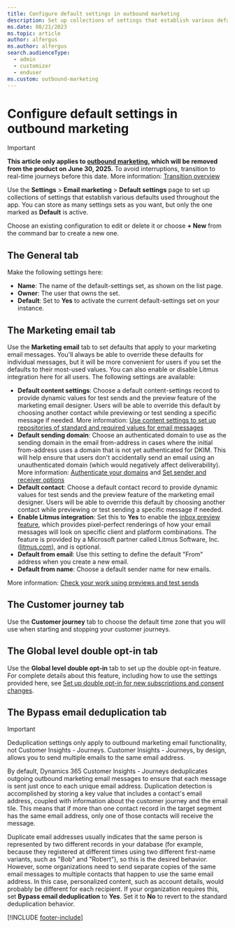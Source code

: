 ```yaml
---
title: Configure default settings in outbound marketing
description: Set up collections of settings that establish various defaults used throughout the app, including for email marketing, customer journey timezone, double opt-in, and email deduplication during sending in outbound marketing.
ms.date: 08/21/2023
ms.topic: article
author: alfergus
ms.author: alfergus
search.audienceType: 
  - admin
  - customizer
  - enduser
ms.custom: outbound-marketing
---
```


# Configure default settings in outbound marketing

> [!IMPORTANT]
> **This article only applies to [outbound marketing](user-guide.md), which will be removed from the product on June 30, 2025.** To avoid interruptions, transition to real-time journeys before this date. More information: [Transition overview](transition-overview.md)

Use the **Settings** > **Email marketing** > **Default settings** page to set up collections of settings that establish various defaults used throughout the app. You can store as many settings sets as you want, but only the one marked as **Default** is active.

Choose an existing configuration to edit or delete it or choose **+ New** from the command bar to create a new one.

## The General tab

Make the following settings here:

- **Name**: The name of the default-settings set, as shown on the list page.
- **Owner**: The user that owns the set.
- **Default**: Set to **Yes** to activate the current default-settings set on your instance.

## The Marketing email tab

Use the **Marketing email** tab to set defaults that apply to your marketing email messages. You'll always be able to override these defaults for individual messages, but it will be more convenient for users if you set the defaults to their most-used values. You can also enable or disable Litmus integration here for all users. The following settings are available:

- **Default content settings**: Choose a default content-settings record to provide dynamic values for test sends and the preview feature of the marketing email designer. Users will be able to override this default by choosing another contact while previewing or test sending a specific message if needed. More information: [Use content settings to set up repositories of standard and required values for email messages](dynamic-email-content.md#content-settings)
- **Default sending domain**: Choose an authenticated domain to use as the sending domain in the email from-address in cases where the initial from-address uses a domain that is not yet authenticated for DKIM. This will help ensure that users don't accidentally send an email using an unauthenticated domain (which would negatively affect deliverability). More information: [Authenticate your domains](mkt-settings-authenticate-domains.md) and [Set sender and receiver options](email-properties.md#send-receive-options)
- **Default contact**: Choose a default contact record to provide dynamic values for test sends and the preview feature of the marketing email designer. Users will be able to override this default by choosing another contact while previewing or test sending a specific message if needed.
- **Enable Litmus integration**: Set this to **Yes** to enable the  [inbox preview feature](email-preview.md#inbox-preview), which provides pixel-perfect renderings of how your email messages will look on specific client and platform combinations. The feature is provided by a Microsoft partner called Litmus Software, Inc. ([litmus.com](https://litmus.com/)), and is optional.
- **Default from email**: Use this setting to define the default "From" address when you create a new email.
- **Default from name**: Choose a default sender name for new emails.

More information: [Check your work using previews and test sends](email-preview.md)

## The Customer journey tab

Use the **Customer journey** tab to choose the default time zone that you will use when starting and stopping your customer journeys.

## The Global level double opt-in tab

Use the **Global level double opt-in** tab to set up the double opt-in feature. For complete details about this feature, including how to use the settings provided here, see [Set up double opt-in for new subscriptions and consent changes](double-opt-in.md).

## The Bypass email deduplication tab

> [!IMPORTANT]
> Deduplication settings only apply to outbound marketing email functionality, not Customer Insights - Journeys. Customer Insights - Journeys, by design, allows you to send multiple emails to the same email address.

By default, Dynamics 365 Customer Insights - Journeys deduplicates outgoing outbound marketing email messages to ensure that each message is sent just once to each unique email address. Duplication detection is accomplished by storing a key value that includes a contact's email address, coupled with information about the customer journey and the email tile. This means that if more than one contact record in the target segment has the same email address, only one of those contacts will receive the message.

Duplicate email addresses usually indicates that the same person is represented by two different records in your database (for example, because they registered at different times using two different first-name variants, such as "Bob" and "Robert"), so this is the desired behavior. However, some organizations need to send separate copies of the same email messages to multiple contacts that happen to use the same email address. In this case, personalized content, such as account details, would probably be different for each recipient. If your organization requires this, set **Bypass email deduplication** to **Yes**. Set it to **No** to revert to the standard deduplication behavior.

[!INCLUDE [footer-include](./includes/footer-banner.md)]
